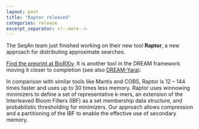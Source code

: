 ```yaml
---
layout: post
title: "Raptor released"
categories: release
excerpt_separator: <!--more-->
---
```


The SeqAn team just finished working on their new tool **Raptor**, a new approach for distributing approximate searches.
<!--more-->
[Find the preprint at BioRXiv](https://www.biorxiv.org/content/10.1101/2020.10.08.330985v1).
It is another tool in the DREAM framework moving it closer to completion
(see also [DREAM-Yara](https://academic.oup.com/bioinformatics/article/34/17/i766/5093228)).
<!-- Raptor will be properly cited when it is properly published (currently preprint). -->
<!-- Raptor will get an application page which will be referenced here after creation. -->
<!-- DREAM-Yara will get an application page which will be referenced here after creation. -->

In comparison with similar tools like Mantis and COBS, Raptor is 12 – 144 times faster and uses up to 30 times
less memory. Raptor uses winnowing minimizers to define a set of representative k-mers, an extension of the
Interleaved Bloom Filters (IBF) as a set membership data structure, and probabilistic thresholding for minimizers.
Our approach allows compression and a partitioning of the IBF to enable the effective use of secondary memory.